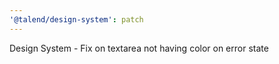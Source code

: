 ```yaml
---
'@talend/design-system': patch
---
```


Design System - Fix on textarea not having color on error state

